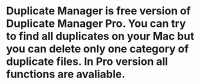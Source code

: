 # Duplicate Manager is free version of Duplicate Manager Pro. You can try to find all duplicates on your Mac but you can delete only one category of duplicate files. In Pro version all functions are avaliable.

